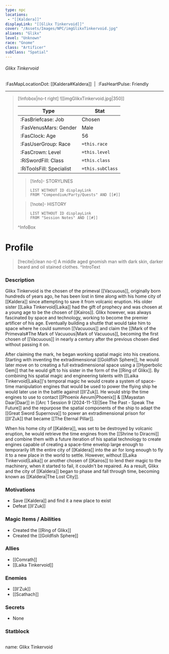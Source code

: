 ```yaml
---
type: npc
locations:
 - "[[Kaldera]]"
displayLink: "[[Glikx Tinkervoid]]"
cover: "/Assets/Images/NPC/imgGlikxTinkervoid.jpg"
aliases: "Glikx"
level: "Unknown"
race: "Gnome"
class: "Artificer"
subClass: "Spatial"
---
```

###### Glikx Tinkervoid
<span class="sub2">:FasMapLocationDot: [[Kaldera#Kaldera]]&nbsp;&nbsp;|&nbsp;&nbsp;:FasHeartPulse: Friendly </span>
___

> [!infobox|no-t right]
> ![[imgGlikxTinkervoid.jpg|350]]
>
> | Type | Stat |
> | ---- | ---- |
> | :FasBriefcase: Job |  Chosen |
> | :FasVenusMars: Gender | Male |
> | :FasClock: Age | 56 |
> |  :FasUserGroup: Race |  `=this.race`|
> | :FasCrown: Level   | `=this.level` |
> | :RiSwordFill: Class |  `=this.class`|
> | :RiToolsFill: Specialist |  `=this.subClass`|
>
>> [!info]- STORYLINES
>>```dataview
>>LIST WITHOUT ID displayLink
>>FROM "Compendium/Party/Quests" AND [[#]]
>
>>[!note]- HISTORY
>>```dataview
>>LIST WITHOUT ID displayLink
>>FROM "Session Notes" AND [[#]]
>
>^InfoBox

# Profile

> [!recite|clean no-t]
>	A middle aged gnomish man with dark skin, darker beard and oil stained clothes. 
>^IntroText

### Description
Glikx Tinkervoid is the chosen of the primeval [[Vacuuous]], originally born hundreds of years ago, he has been lost in time along with his home city of [[Kaldera]] since attempting to save it from volcanic eruption. His older sister [[Laika Tinkervoid|Laika]] had the gift of prophecy and was chosen at a young age to be the chosen of [[Kairos]]. Glikx however, was always fascinated by space and technology, working to become the premier artificer of his age. Eventually building a shuttle that would take him to space where he could summon [[Vacuuous]] and claim the [[Mark of the Primevals#The Mark of Vacuuous|Mark of Vacuuous]], becoming the first chosen of [[Vacuuous]] in nearly a century after the previous chosen died without passing it on.

After claiming the mark, he began working spatial magic into his creations. Starting with inventing the extradimensional [[Goldfish Sphere]], he would later move on to creating a full extradimensional space using a [[Hyperbolic Gem]] that he would gift to his sister in the form of the [[Ring of Glikx]]. By combining his spatial magic and engineering talents with [[Laika Tinkervoid|Laika]]'s temporal magic he would create a system of space-time manipulation engines that would be used to power the flying ship he would later use in the battle against [[Il'Zuk]]. He would strip the time engines to use to contact [[Phoenix Aevum|Phoenix]] & [[Mayastan Daar|Daar]] in [[Arc 1 Session 9 (2024-11-13)|See The Past - Speak The Future]] and the repurpose the spatial components of the ship to adapt the [[Great Sword Supernova]] to power an extradimensional prison for [[Il'Zuk]] that became [[The Eternal Pillar]]. 

When his home city of [[Kaldera]], was set to be destroyed by volcanic eruption, he would retrieve the time engines from the [[Shrine to Diracmi]] and combine them with a future iteration of his spatial technology to create engines capable of creating a space-time envelop large enough to temporarily lift the entire city of [[Kaldera]] into the air for long enough to fly it to a new place in the world to settle. However, without [[Laika Tinkervoid|Laika]] or another chosen of [[Kairos]] to lend their magic to the machinery, when it started to fail, it couldn't be repaired. As a result, Glikx and the city of [[Kaldera]] began to phase and fall through time, becoming known as [[Kaldera|The Lost City]].

### Motivations
- Save [[Kaldera]] and find it a new place to exist
- Defeat [[Il'Zuk]]

### Magic Items / Abilities
- Created the [[Ring of Glikx]]
- Created the [[Goldfish Sphere]]

### Allies
- [[Comrath]]
- [[Laika Tinkervoid]]

### Enemies
- [[Il'Zuk]]
- [[Scathach]]

### Secrets
- None

### Statblock
>```statblock
name: Glikx Tinkervoid